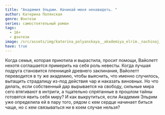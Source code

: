 ```yaml
---
title: "Академия Эльрим. Начинай меня ненавидеть. "
author: Катерина Полянская
genre: Фэнтези
series: самостоятельный роман
tags:
  - 16+
  - фэнтези
image: /src/assets/img/katerina_polyanskaya__akademiya_elrim._nachinaj_menya_nenavidet.jpeg
have: true
---
```

Когда семья, которая приютила и вырастила, просит помощи, Вайолетт нехотя соглашается примерить на себя роль невесты. Когда лучшая подруга становится пленницей древнего заклинания, Вайолетт переводится в ту же академию, чтобы выяснить, что именно случилось, вытащить страдалицу из-под действия чар и наказать виновных. Но что делать, если собственный дар вырывается на свободу, сильные мира сего втягивают в интриги, а тщательно спрятанные в прошлом тайны готовятся явить себя миру? И как выкрутиться, если Академия Эльрим уже определила ей в пару того, рядом с кем сердце начинает биться чаще, но с кем связываться ни в коем случае нельзя?
